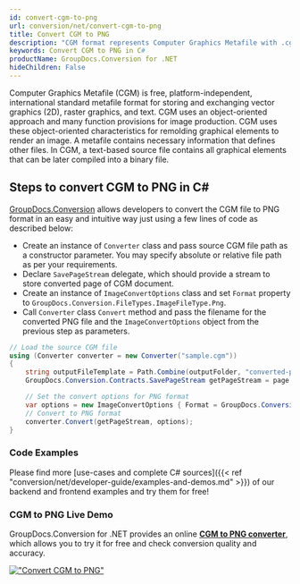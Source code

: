 ```yaml
---
id: convert-cgm-to-png
url: conversion/net/convert-cgm-to-png
title: Convert CGM to PNG
description: "CGM format represents Computer Graphics Metafile with .cgm extension. Learn how to convert CGM to PNG file programmatically in C# language using GroupDocs.Conversion for .NET library."
keywords: Convert CGM to PNG in C#
productName: GroupDocs.Conversion for .NET
hideChildren: False
---
```


Computer Graphics Metafile (CGM) is free, platform-independent, international standard metafile format for storing and exchanging vector graphics (2D), raster graphics, and text. CGM uses an object-oriented approach and many function provisions for image production. CGM uses these object-oriented characteristics for remolding graphical elements to render an image. A metafile contains necessary information that defines other files. In CGM, a text-based source file contains all graphical elements that can be later compiled into a binary file.

## Steps to convert CGM to PNG in C#

[GroupDocs.Conversion](https://products.groupdocs.com/conversion/net) allows developers to convert the CGM file to PNG format in an easy and intuitive way just using a few lines of code as described below:

* Create an instance of `Converter` class and pass source CGM file path as a constructor parameter. You may specify absolute or relative file path as per your requirements. 
* Declare `SavePageStream` delegate, which should provide a stream to store converted page of CGM document.
* Create an instance of `ImageConvertOptions` class and set `Format` property to `GroupDocs.Conversion.FileTypes.ImageFileType.Png`.
* Call `Converter` class `Convert` method and pass the filename for the converted PNG file and the `ImageConvertOptions` object from the previous step as parameters.

```csharp
// Load the source CGM file
using (Converter converter = new Converter("sample.cgm"))
{
    string outputFileTemplate = Path.Combine(outputFolder, "converted-page-{0}.png");
    GroupDocs.Conversion.Contracts.SavePageStream getPageStream = page => new FileStream(string.Format(outputFileTemplate, page), FileMode.Create);

    // Set the convert options for PNG format
    var options = new ImageConvertOptions { Format = GroupDocs.Conversion.FileTypes.ImageFileType.Png };   
    // Convert to PNG format
    converter.Convert(getPageStream, options);
}
```

### Code Examples

Please find more [use-cases and complete C# sources]({{< ref "conversion/net/developer-guide/examples-and-demos.md" >}}) of our backend and frontend examples and try them for free!

### CGM to PNG Live Demo

GroupDocs.Conversion for .NET provides an online [**CGM to PNG converter**](https://products.groupdocs.app/conversion/cgm-to-png), which allows you to try it for free and check conversion quality and accuracy.

[!["Convert CGM to PNG"](conversion/net/images/convert-to-png/convert-cgm-to-png.png)](https://products.groupdocs.app/conversion/cgm-to-png)